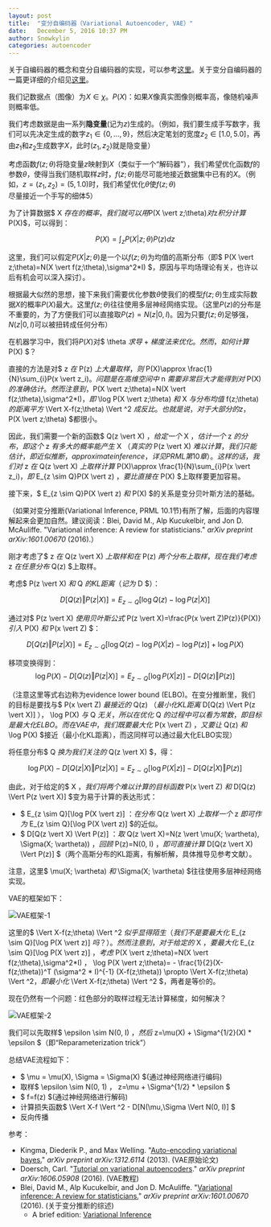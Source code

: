 ```yaml
---
layout: post
title:  "变分自编码器（Variational Autoencoder, VAE）"
date:   December 5, 2016 10:37 PM
author: Snowkylin
categories: autoencoder
---
```

关于自编码器的概念和变分自编码器的实现，可以参考[这里](http://keras-cn.readthedocs.io/en/latest/blog/autoencoder/)。关于变分自编码器的一篇更详细的介绍见[这里](http://www.dengfanxin.cn/?p=334)。

我们记数据点（图像）为$X\in\chi$。$P(X)$：如果$X$像真实图像则概率高，像随机噪声则概率低。

我们考虑数据是由一系列**隐变量**(记为$z$)生成的。（例如，我们要生成手写数字，我们可以先决定生成的数字$z_1\in\lbrace0,...,9\rbrace$，然后决定笔划的宽度$z_2\in[1.0, 5.0]$，再由$z_1$和$z_2$生成数字$X$，此时$(z_1, z_2)$就是隐变量）

考虑函数$f(z;\theta)$将隐变量$z$映射到$X$（类似于一个“解码器”），我们希望优化函数$f$的参数$\theta$，使得当我们随机取样$z$时，$f(z;\theta)$能尽可能地接近数据集中已有的$X$。（例如，$z=(z_1, z_2)=(5, 1.0)$时，我们希望优化$\theta$使$f(z;\theta)$尽量接近一个手写的细体5）

为了计算数据$ X $存在的概率，我们就可以用$P(X \vert z;\theta)$对$z$积分计算$P(X)$，可以得到：

$$P(X)=\int_{z}P(X \vert z;\theta)P(z)dz$$

这里，我们可以假定$P(X \vert z;\theta)$是一个以$f(z;\theta)$为均值的高斯分布（即$ P(X \vert z;\theta)=N(X \vert f(z;\theta),\sigma^2*I) $，原因与平均场理论有关，也许以后有机会可以深入探讨）。

根据最大似然的思想，接下来我们需要优化参数$\theta$使我们的模型$f(z;\theta)$生成实际数据$X$的概率$P(X)$最大。这里$f(z;\theta)$往往使用多层神经网络实现。（这里$P(z)$的分布是不重要的，为了方便我们可以直接取$P(z)=N(z \vert 0,I)$。因为只要$f(z;\theta)$足够强，$N(z \vert 0,I)$可以被扭转成任何分布）

在机器学习中，我们将$P(X)$对$ \theta $求导+梯度法来优化。然而，如何计算$ P(X) $？

直接的方法是对$ z $在$ P(z) $上大量取样，则$ P(X)\approx \frac{1}{N}\sum_{i}P(x \vert z_i)$。问题是在高维空间中$ n $需要非常巨大才能得到对$ P(X) $的准确估计。然而注意到，$P(X \vert z;\theta)=N(X \vert f(z;\theta),\sigma^2*I)$，即$ \log P(X \vert z;\theta) $和$ X $与分布均值$ f(z;\theta) $的距离平方$  \Vert X-f(z;\theta) \Vert ^2 $成反比。也就是说，对于大部分的z，$ P(X \vert z;\theta) $都很小。

因此，我们需要一个新的函数$ Q(z \vert X) $，给定一个$ X $，估计一个$ z $的分布，即这个$ z $有多大的概率能产生$ X $（真实的$ P(z \vert X) $难以计算，我们只能估计，即近似推断，approximate inference，详见PRML第10章）。这样的话，我们对$ z $在$ Q(z \vert X) $上取样计算$ P(X)\approx \frac{1}{N}\sum_{i}P(x \vert z_i)$，即$ E_{z \sim Q}P(X \vert z) $，要比直接在$ P(X) $上取样要更加容易。

接下来，$ E_{z \sim Q}P(X \vert z) $和$ P(X) $的关系是变分贝叶斯方法的基础。

（如果对变分推断(Variational Inference, PRML 10.1节)有所了解，后面的内容理解起来会更加自然。建议阅读：Blei, David M., Alp Kucukelbir, and Jon D. McAuliffe. "Variational inference: A review for statisticians." *arXiv preprint arXiv:1601.00670* (2016).）

刚才考虑了$ z $在$ Q(z \vert X) $上取样和在$ P(z) $两个分布上取样，现在我们考虑$ z $在任意分布$ Q(z) $上取样。

考虑$ P(z \vert X) $和$ Q $的KL距离（记为$ D $）：

$$ D[Q(z) \Vert P(z \vert X)] = E_{z \sim Q}[\log Q(z) - \log P(z \vert X)] $$

通过对$ P(z \vert X) $使用贝叶斯公式$ P(z \vert X)=\frac{P(x \vert Z)P(z)}{P(X)} $引入$ P(X) $和$ P(x \vert Z) $：

$$ D[Q(z) \Vert P(z \vert X)] = E_{z \sim Q}[\log Q(z) - \log P(X \vert z) - \log P(z)] + \log P(X) $$

移项变换得到：
$$ \log P(X) - D[Q(z) \Vert P(z \vert X)] = E_{z \sim Q}[\log P(X \vert z)] - D[Q(z) \Vert P(z)] $$

（注意这里等式右边称为evidence lower bound (ELBO)。在变分推断里，我们的目标是要找与$ P(x \vert Z) $最接近的$ Q(z) $（最小化KL距离$ D[Q(z) \Vert P(z \vert X)] $），$ \log P(X) $与$ Q $无关，所以在优化$ Q $的过程中可以看为常数，即目标是最大化ELBO。而在VAE中，我们既要最大化$ P(x \vert Z) $，又要让$ Q(z) $和$ \log P(X) $接近（最小化KL距离），而这同样可以通过最大化ELBO实现）

将任意分布$ Q $换为我们关注的$ Q(z \vert X) $，得：

$$ \log P(X) - D[Q(z \vert X) \Vert P(z \vert X)] = E_{z \sim Q}[\log P(X \vert z)] - D[Q(z \vert X) \Vert P(z)] $$

由此，对于给定的$ X $，我们将两个难以计算的目标函数$ P(x \vert Z) $和$ D[Q(z) \Vert P(z \vert X)] $变为易于计算的表达形式：

- $ E_{z \sim Q}[\log P(X \vert z)] $：在分布$ Q(z \vert X) $上取样一个$ z $即可作为$ E_{z \sim Q}[\log P(X \vert z)] $的近似。
- $ D[Q(z \vert X) \Vert P(z)] $：取$ Q(z \vert X)=N(z \vert \mu(X; \vartheta), \Sigma(X; \vartheta)) $，回顾$ P(z)=N(0, I) $，即可直接计算$ D[Q(z \vert X) \Vert P(z)] $（两个高斯分布的KL距离，有解析解，具体推导见参考文献）。

注意，这里$ \mu(X; \vartheta) $和$ \Sigma(X; \vartheta) $往往使用多层神经网络实现。

VAE的框架如下：

![VAE框架-1]({{site.url}}/assets/vae/VAE-1.png)

这里的$  \Vert X-f(z;\theta) \Vert ^2 $似乎显得陌生（我们不是要最大化$ E_{z \sim Q}[\log P(X \vert z)] $吗？）。然而注意到，对于给定的$ X $，要最大化$ E_{z \sim Q}[\log P(X \vert z)] $，考虑$ P(X \vert z;\theta)=N(X \vert f(z;\theta),\sigma^2*I) $，$ \log P(X \vert z;\theta)= - \frac{1}{2}(X-f(z;\theta))^T (\sigma^2 * I)^{-1} (X-f(z;\theta)) \propto \Vert X-f(z;\theta) \Vert ^2$，即最小化$ \Vert X-f(z;\theta) \Vert ^2 $，两者是等价的。

现在仍然有一个问题：红色部分的取样过程无法计算梯度，如何解决？

![VAE框架-2]({{site.url}}/assets/vae/VAE-2.png)

我们可以先取样$ \epsilon \sim N(0, I) $，然后$ z=\mu(X) + \Sigma^{1/2}(X) * \epsilon $（即“Reparameterization trick”）

总结VAE流程如下：

- $ \mu = \mu(X), \Sigma = \Sigma(X) $(通过神经网络进行编码)
- 取样$ \epsilon \sim N(0, 1) $，$ z=\mu + \Sigma^{1/2} * \epsilon $
- $ f=f(z) $(通过神经网络进行解码)
- 计算损失函数$  \Vert X-f \Vert ^2 - D[N(\mu,\Sigma \Vert N(0, I)] $
- 反向传播

参考：

- Kingma, Diederik P., and Max Welling. "[Auto-encoding variational bayes.](https://arxiv.org/abs/1312.6114)" *arXiv preprint arXiv:1312.6114* (2013). (VAE原始论文)
- Doersch, Carl. "[Tutorial on variational autoencoders](https://arxiv.org/abs/1606.05908)." *arXiv preprint arXiv:1606.05908* (2016). (VAE教程)
- Blei, David M., Alp Kucukelbir, and Jon D. McAuliffe. "[Variational inference: A review for statisticians.](http://arxiv.org/abs/1601.00670)" *arXiv preprint arXiv:1601.00670* (2016). (关于变分推断的综述)
     - A brief edition: [Variational Inference](https://www.cs.princeton.edu/courses/archive/fall11/cos597C/lectures/variational-inference-i.pdf)
